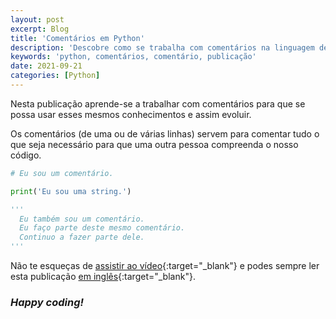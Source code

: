 ```yaml
---
layout: post
excerpt: Blog
title: 'Comentários em Python'
description: 'Descobre como se trabalha com comentários na linguagem de programação Python. Obtém respostas às tuas dúvidas com a teoria e os exemplos apresentados.'
keywords: 'python, comentários, comentário, publicação'
date: 2021-09-21
categories: [Python]
---
```


Nesta publicação aprende-se a trabalhar com comentários para que se possa usar esses mesmos conhecimentos e assim evoluir.

Os comentários (de uma ou de várias linhas) servem para comentar tudo o que seja necessário para que uma outra pessoa compreenda o nosso código.

```python
# Eu sou um comentário.

print('Eu sou uma string.')

'''
  Eu também sou um comentário.
  Eu faço parte deste mesmo comentário.
  Continuo a fazer parte dele.
'''
```

Não te esqueças de [assistir ao vídeo](https://youtu.be/cAxkOgCkz9s){:target="\_blank"} e podes sempre ler esta publicação [em inglês](https://nelsonsilvadev.com/blog/20210921/comments-in-python/){:target="\_blank"}.

### _Happy coding!_
